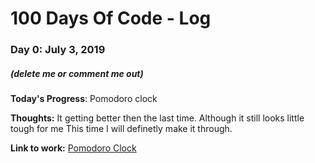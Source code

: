 # 100 Days Of Code - Log

### Day 0: July 3, 2019 
##### (delete me or comment me out)

**Today's Progress**: Pomodoro clock

**Thoughts:** It getting better then the last time. Although it still looks little tough for me This time I will definetly make it through.

**Link to work:** [Pomodoro Clock](https://codesandbox.io/s/pomodoro-clock-egi6i)
